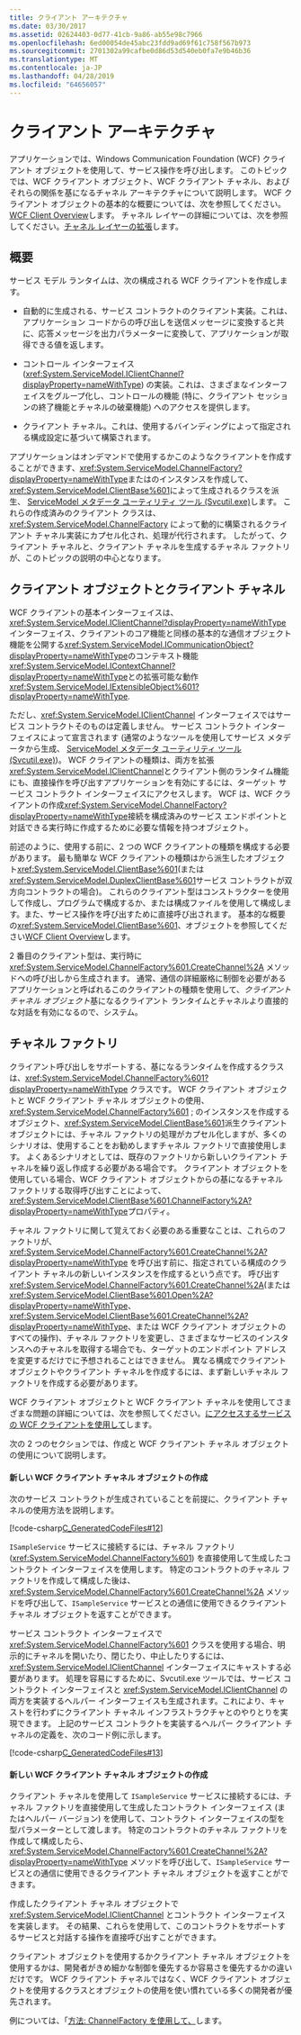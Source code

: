 ```yaml
---
title: クライアント アーキテクチャ
ms.date: 03/30/2017
ms.assetid: 02624403-0d77-41cb-9a86-ab55e98c7966
ms.openlocfilehash: 6ed00054de45abc23fdd9ad69f61c758f567b973
ms.sourcegitcommit: 2701302a99cafbe0d86d53d540eb0fa7e9b46b36
ms.translationtype: MT
ms.contentlocale: ja-JP
ms.lasthandoff: 04/28/2019
ms.locfileid: "64656057"
---
```

# <a name="client-architecture"></a>クライアント アーキテクチャ
アプリケーションでは、Windows Communication Foundation (WCF) クライアント オブジェクトを使用して、サービス操作を呼び出します。 このトピックでは、WCF クライアント オブジェクト、WCF クライアント チャネル、およびそれらの関係を基になるチャネル アーキテクチャについて説明します。 WCF クライアント オブジェクトの基本的な概要については、次を参照してください。 [WCF Client Overview](../../../../docs/framework/wcf/wcf-client-overview.md)します。 チャネル レイヤーの詳細については、次を参照してください。[チャネル レイヤーの拡張](../../../../docs/framework/wcf/extending/extending-the-channel-layer.md)します。  
  
## <a name="overview"></a>概要  
 サービス モデル ランタイムは、次の構成される WCF クライアントを作成します。  
  
- 自動的に生成される、サービス コントラクトのクライアント実装。これは、アプリケーション コードからの呼び出しを送信メッセージに変換すると共に、応答メッセージを出力パラメーターに変換して、アプリケーションが取得できる値を返します。  
  
- コントロール インターフェイス (<xref:System.ServiceModel.IClientChannel?displayProperty=nameWithType>) の実装。これは、さまざまなインターフェイスをグループ化し、コントロールの機能 (特に、クライアント セッションの終了機能とチャネルの破棄機能) へのアクセスを提供します。  
  
- クライアント チャネル。これは、使用するバインディングによって指定される構成設定に基づいて構築されます。  
  
 アプリケーションはオンデマンドで使用するかこのようなクライアントを作成することができます、<xref:System.ServiceModel.ChannelFactory?displayProperty=nameWithType>またはのインスタンスを作成して、<xref:System.ServiceModel.ClientBase%601>によって生成されるクラスを派生、 [ServiceModel メタデータ ユーティリティ ツール (Svcutil.exe)](../../../../docs/framework/wcf/servicemodel-metadata-utility-tool-svcutil-exe.md)します。 これらの作成済みのクライアント クラスは、<xref:System.ServiceModel.ChannelFactory> によって動的に構築されるクライアント チャネル実装にカプセル化され、処理が代行されます。 したがって、クライアント チャネルと、クライアント チャネルを生成するチャネル ファクトリが、このトピックの説明の中心となります。  
  
## <a name="client-objects-and-client-channels"></a>クライアント オブジェクトとクライアント チャネル  
 WCF クライアントの基本インターフェイスは、<xref:System.ServiceModel.IClientChannel?displayProperty=nameWithType>インターフェイス、クライアントのコア機能と同様の基本的な通信オブジェクト機能を公開する<xref:System.ServiceModel.ICommunicationObject?displayProperty=nameWithType>のコンテキスト機能<xref:System.ServiceModel.IContextChannel?displayProperty=nameWithType>との拡張可能な動作<xref:System.ServiceModel.IExtensibleObject%601?displayProperty=nameWithType>.  
  
 ただし、<xref:System.ServiceModel.IClientChannel> インターフェイスではサービス コントラクトそのものは定義しません。 サービス コントラクト インターフェイスによって宣言されます (通常のようなツールを使用してサービス メタデータから生成、 [ServiceModel メタデータ ユーティリティ ツール (Svcutil.exe)](../../../../docs/framework/wcf/servicemodel-metadata-utility-tool-svcutil-exe.md))。 WCF クライアントの種類は、両方を拡張<xref:System.ServiceModel.IClientChannel>とクライアント側のランタイム機能にも、直接操作を呼び出すアプリケーションを有効にするには、ターゲット サービス コントラクト インターフェイスにアクセスします。 WCF は、WCF クライアントの作成<xref:System.ServiceModel.ChannelFactory?displayProperty=nameWithType>接続を構成済みのサービス エンドポイントと対話できる実行時に作成するために必要な情報を持つオブジェクト。  
  
 前述のように、使用する前に、2 つの WCF クライアントの種類を構成する必要があります。 最も簡単な WCF クライアントの種類はから派生したオブジェクト<xref:System.ServiceModel.ClientBase%601>(または<xref:System.ServiceModel.DuplexClientBase%601>サービス コントラクトが双方向コントラクトの場合)。 これらのクライアント型はコンストラクターを使用して作成し、プログラムで構成するか、または構成ファイルを使用して構成します。また、サービス操作を呼び出すために直接呼び出されます。 基本的な概要の<xref:System.ServiceModel.ClientBase%601>、オブジェクトを参照してください[WCF Client Overview](../../../../docs/framework/wcf/wcf-client-overview.md)します。  
  
 2 番目のクライアント型は、実行時に <xref:System.ServiceModel.ChannelFactory%601.CreateChannel%2A> メソッドへの呼び出しから生成されます。 通常、通信の詳細厳格に制御を必要があるアプリケーションと呼ばれるこのクライアントの種類を使用して、*クライアント チャネル オブジェクト*基になるクライアント ランタイムとチャネルより直接的な対話を有効になるので、システム。  
  
## <a name="channel-factories"></a>チャネル ファクトリ  
 クライアント呼び出しをサポートする、基になるランタイムを作成するクラスは、<xref:System.ServiceModel.ChannelFactory%601?displayProperty=nameWithType> クラスです。 WCF クライアント オブジェクトと WCF クライアント チャネル オブジェクトの使用、 <xref:System.ServiceModel.ChannelFactory%601> ; のインスタンスを作成するオブジェクト、<xref:System.ServiceModel.ClientBase%601>派生クライアント オブジェクトには、チャネル ファクトリの処理がカプセル化しますが、多くのシナリオは、使用することをお勧めしますチャネル ファクトリで直接使用します。 よくあるシナリオとしては、既存のファクトリから新しいクライアント チャネルを繰り返し作成する必要がある場合です。 クライアント オブジェクトを使用している場合、WCF クライアント オブジェクトからの基になるチャネル ファクトリする取得呼び出すことによって、<xref:System.ServiceModel.ClientBase%601.ChannelFactory%2A?displayProperty=nameWithType>プロパティ。  
  
 チャネル ファクトリに関して覚えておく必要のある重要なことは、これらのファクトリが、<xref:System.ServiceModel.ChannelFactory%601.CreateChannel%2A?displayProperty=nameWithType> を呼び出す前に、指定されている構成のクライアント チャネルの新しいインスタンスを作成するという点です。 呼び出す<xref:System.ServiceModel.ChannelFactory%601.CreateChannel%2A>(または<xref:System.ServiceModel.ClientBase%601.Open%2A?displayProperty=nameWithType>、 <xref:System.ServiceModel.ClientBase%601.CreateChannel%2A?displayProperty=nameWithType>、または WCF クライアント オブジェクトのすべての操作)、チャネル ファクトリを変更し、さまざまなサービスのインスタンスへのチャネルを取得する場合でも、ターゲットのエンドポイント アドレスを変更するだけでに予想されることはできません。 異なる構成でクライアント オブジェクトやクライアント チャネルを作成するには、まず新しいチャネル ファクトリを作成する必要があります。  
  
 WCF クライアント オブジェクトと WCF クライアント チャネルを使用してさまざまな問題の詳細については、次を参照してください。[にアクセスするサービスの WCF クライアントを使用して](../../../../docs/framework/wcf/feature-details/accessing-services-using-a-client.md)します。  
  
 次の 2 つのセクションでは、作成と WCF クライアント チャネル オブジェクトの使用について説明します。  
  
#### <a name="creating-a-new-wcf-client-channel-object"></a>新しい WCF クライアント チャネル オブジェクトの作成  
 次のサービス コントラクトが生成されていることを前提に、クライアント チャネルの使用方法を説明します。  
  
 [!code-csharp[C_GeneratedCodeFiles#12](../../../../samples/snippets/csharp/VS_Snippets_CFX/c_generatedcodefiles/cs/proxycode.cs#12)]  
  
 `ISampleService` サービスに接続するには、チャネル ファクトリ (<xref:System.ServiceModel.ChannelFactory%601>) を直接使用して生成したコントラクト インターフェイスを使用します。 特定のコントラクトのチャネル ファクトリを作成して構成した後は、<xref:System.ServiceModel.ChannelFactory%601.CreateChannel%2A> メソッドを呼び出して、`ISampleService` サービスとの通信に使用できるクライアント チャネル オブジェクトを返すことができます。  
  
 サービス コントラクト インターフェイスで <xref:System.ServiceModel.ChannelFactory%601> クラスを使用する場合、明示的にチャネルを開いたり、閉じたり、中止したりするには、<xref:System.ServiceModel.IClientChannel> インターフェイスにキャストする必要があります。 処理を容易にするために、Svcutil.exe ツールでは、サービス コントラクト インターフェイスと <xref:System.ServiceModel.IClientChannel> の両方を実装するヘルパー インターフェイスも生成されます。これにより、キャストを行わずにクライアント チャネル インフラストラクチャとのやりとりを実現できます。 上記のサービス コントラクトを実装するヘルパー クライアント チャネルの定義を、次のコード例に示します。  
  
 [!code-csharp[C_GeneratedCodeFiles#13](../../../../samples/snippets/csharp/VS_Snippets_CFX/c_generatedcodefiles/cs/proxycode.cs#13)]  
  
#### <a name="creating-a-new-wcf-client-channel-object"></a>新しい WCF クライアント チャネル オブジェクトの作成  
 クライアント チャネルを使用して `ISampleService` サービスに接続するには、チャネル ファクトリを直接使用して生成したコントラクト インターフェイス (またはヘルパー バージョン) を使用して、コントラクト インターフェイスの型を型パラメーターとして渡します。 特定のコントラクトのチャネル ファクトリを作成して構成したら、<xref:System.ServiceModel.ChannelFactory%601.CreateChannel%2A?displayProperty=nameWithType> メソッドを呼び出して、`ISampleService` サービスとの通信に使用できるクライアント チャネル オブジェクトを返すことができます。  
  
 作成したクライアント チャネル オブジェクトで <xref:System.ServiceModel.IClientChannel> とコントラクト インターフェイスを実装します。 その結果、これらを使用して、このコントラクトをサポートするサービスと対話する操作を直接呼び出すことができます。  
  
 クライアント オブジェクトを使用するかクライアント チャネル オブジェクトを使用するかは、開発者がきめ細かな制御を優先するか容易さを優先するかの違いだけです。 WCF クライアント チャネルではなく、WCF クライアント オブジェクトを使用するクラスとオブジェクトの使用を使い慣れている多くの開発者が優先されます。  
  
 例については、「[方法: ChannelFactory を使用して、](../../../../docs/framework/wcf/feature-details/how-to-use-the-channelfactory.md)します。
